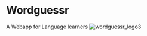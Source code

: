 # Wordguessr
A Webapp for Language learners
![wordguessr_logo3](https://github.com/user-attachments/assets/d55b606a-6af8-4526-a78c-681908df772b)
